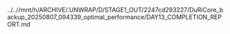 ../..//mnt/h/ARCHIVE/.UNWRAP/D/STAGE1_OUT/2247cd293227/DuRiCore_backup_20250807_094339_optimal_performance/DAY13_COMPLETION_REPORT.md